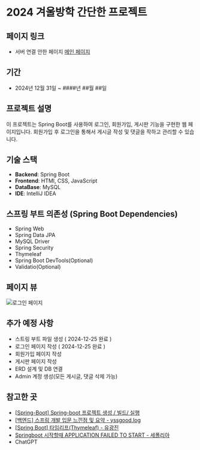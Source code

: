 # 2024 겨울방학 간단한 프로젝트

## 페이지 링크
- 서버 연결 안한 페이지
[메인 페이지](https://gubbib.github.io/2024WinterProject/WinterStydy/src/main/resources/static/index.html)

## 기간
- 2024년 12월 31일 ~ ####년 ##월 ##일

## 프로젝트 설명
이 프로젝트는 Spring Boot를 사용하여 로그인, 회원가입, 게시판 기능을 구현한 웹 페이지입니다.
회원가입 후 로그인을 통해서 게시글 작성 및 댓글을 작하고 관리할 수 있습니다.

## 기술 스택
- **Backend**: Spring Boot
- **Frontend**: HTMl, CSS, JavaScript
- **DataBase**: MySQL
- **IDE**: IntelliJ IDEA

## 스프링 부트 의존성 (Spring Boot Dependencies)
- Spring Web <br>
- Spring Data JPA <br>
- MySQL Driver <br>
- Spring Security <br>
- Thymeleaf <br>
- Spring Boot DevTools(Optional) <br>
- Validatio(Optional) <br>

## 페이지 뷰
![로그인 페이지](https://github.com/user-attachments/assets/e18d06dc-95f4-487a-b67c-8fcbdef73af8)


## 추가 예정 사항
- 스트링 부트 파일 생성 ( 2024-12-25 완료 )
- 로그인 페이지 작성 ( 2024-12-25 완료 )
- 회원가입 페이지 작성
- 게시판 페이지 작성
- ERD 설계 및 DB 연결
- Admin 계정 생성(모든 게시글, 댓글 삭제 가능)

## 참고한 곳
- [[Spring-Boot] Spring-boot 프로젝트 생성 / 빌드/ 실행](https://8156217.tistory.com/68)
- [[백엔드] 스프링 개발 입문 느낀점 및 요약 - yssgood.log](https://velog.io/@yssgood/%EB%B0%B1%EC%97%94%EB%93%9C-%EC%8A%A4%ED%94%84%EB%A7%81-%EA%B0%9C%EB%B0%9C-%EC%9E%85%EB%AC%B8-%EB%8A%90%EB%82%80%EC%A0%90-%EB%B0%8F-%EC%9A%94%EC%95%BD)
- [[Spring Boot] 타임리프(Thymeleaf) - 유광진](https://velog.io/@kwangjin5468/Thymeleaf)
- [Springboot 시작할때 APPLICATION FAILED TO START - 세폴리아](https://hsmang.tistory.com/22)
- ChatGPT